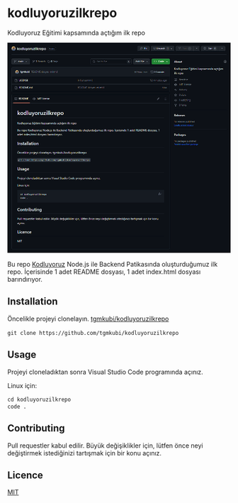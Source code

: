 # kodluyoruzilkrepo

Kodluyoruz Eğitimi kapsamında açtığım ilk repo

![](https://raw.githubusercontent.com/tgmkubi/kodluyoruzilkrepo/main/kodluyoruzilkrepo.png)

Bu repo [Kodluyoruz](https://kodluyoruz.org/) Node.js ile Backend Patikasında oluşturduğumuz ilk repo. İçerisinde 1 adet README dosyası, 1 adet index.html dosyası barındırıyor.

## Installation

Öncelikle projeyi clonelayın. [tgmkubi/kodluyoruzilkrepo](https://github.com/tgmkubi/kodluyoruzilkrepo)

`git clone https://github.com/tgmkubi/kodluyoruzilkrepo`

## Usage

Projeyi cloneladıktan sonra Visual Studio Code programında açınız.

Linux için:

```
cd kodluyoruzilkrepo
code .
```

## Contributing

Pull requestler kabul edilir. Büyük değişiklikler için, lütfen önce neyi değiştirmek istediğinizi tartışmak için bir konu açınız.

## Licence

[MIT](https://github.com/tgmkubi/kodluyoruzilkrepo?tab=MIT-1-ov-file)
